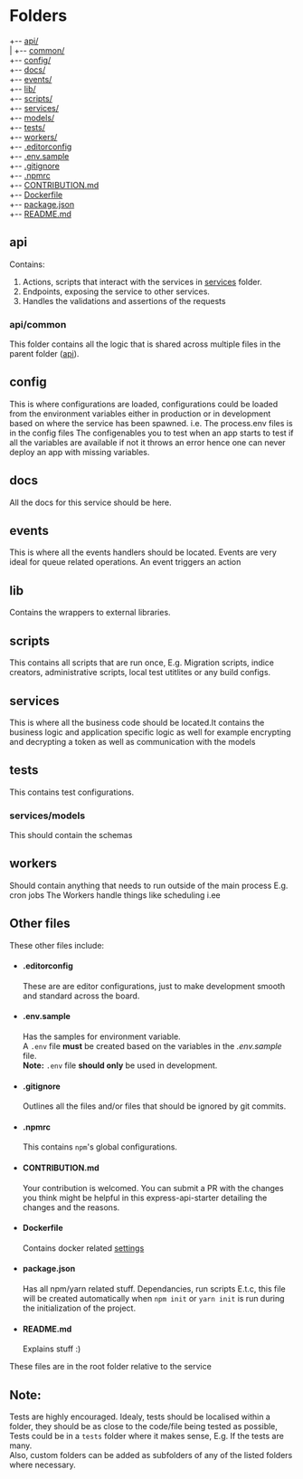 # Folders

+-- [api/](#api)   
|  +-- [common/](#api/common)   
+-- [config/](#config)  
+-- [docs/](#docs)  
+-- [events/](#events)  
+-- [lib/](#lib)  
+-- [scripts/](#scripts)  
+-- [services/](#services)  
+-- [models/](#models)   
+-- [tests/](#tests)    
+-- [workers/](#workers)  
+-- [.editorconfig](#.editorconfig)  
+-- [.env.sample](#.env.sample)  
+-- [.gitignore](#.gitignore)  
+-- [.npmrc](#.npmrc)  
+-- [CONTRIBUTION.md](#.CONTRIBUTION.md)  
+-- [Dockerfile](#Dockerfile)  
+-- [package.json](#package.json)  
+-- [README.md](#README.md)

## api
Contains:
 1. Actions, scripts that interact with the services in [services](#services) folder.
 2. Endpoints, exposing the service to other services.
 3. Handles the validations and assertions of the requests

### api/common
This folder contains all the logic that is shared across multiple files in the parent folder ([api](#api)).

## config
This is where configurations are loaded, configurations could be loaded from the environment variables either in production or in development based on where the service has been spawned.
i.e.
The process.env files is in the config files 
The configenables you to test when an app starts to test if all the variables are available if not it throws an error hence one can never deploy an app with missing variables.


## docs
All the docs for this service should be here.

## events
This is where all the events handlers should be located. Events are very ideal for queue related operations.
An event triggers an action 

## lib
Contains the wrappers to external libraries.


## scripts
This contains all scripts that are run once, E.g. Migration scripts, indice creators, administrative scripts, local test utitlites or any build configs.

## services
This is where all the business code should be located.It contains the business logic and application specific logic as well
for example encrypting and decrypting a token as well as communication with the models

## tests
This contains test configurations.  

### services/models
This should contain the schemas


## workers
Should contain anything that needs to run outside of the main process E.g. cron jobs
The Workers  handle things like scheduling 
i.ee
## Other files
These other files include:

- #### .editorconfig

    These are are editor configurations, just to make development smooth and standard across the board.

- #### .env.sample

    Has the samples for environment variable.   
    A `.env` file __must__ be created based on the variables in the _.env.sample_ file.  
    **Note:** `.env` file **should only** be used in development.

- #### .gitignore 

    Outlines all the files and/or files that should be ignored by git commits.

- #### .npmrc

    This contains `npm`'s global configurations.

- #### CONTRIBUTION.md  

    Your contribution is welcomed. You can submit a PR with the changes you think might be helpful in this express-api-starter detailing the changes and the reasons.

- #### Dockerfile

    Contains docker related [settings](https://docs.docker.com/)

- #### package.json   

    Has all npm/yarn related stuff. Dependancies, run scripts E.t.c, this file will be created automatically when `npm init` or `yarn init` is run during the initialization of the project.

- #### README.md
    Explains stuff :)


These files are in the root folder relative to the service

## __Note__:
Tests are highly encouraged. Idealy, tests should be localised within a folder, they should be as close to the code/file being tested as possible, Tests could be in a `tests` folder where it makes sense, E.g. If the tests are many.   
Also, custom folders can be added as subfolders of any of the listed folders where necessary.